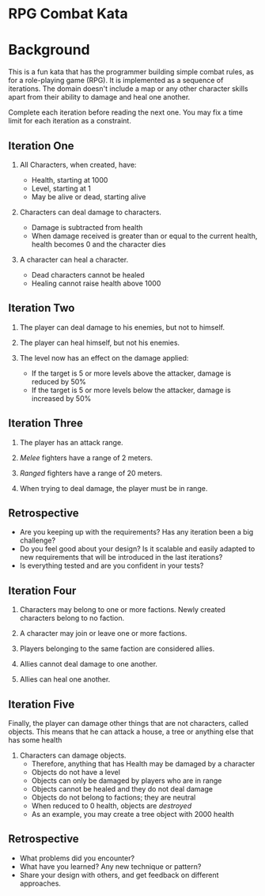 RPG Combat Kata
================

# Background #

This is a fun kata that has the programmer building simple combat rules, as for a role-playing game (RPG). It is implemented as a sequence of iterations. The domain doesn't include a map or any other character skills apart from their ability to damage and heal one another.

Complete each iteration before reading the next one. You may fix a time limit for each iteration as a constraint.

## Iteration One ##

1. All Characters, when created, have:
	- Health, starting at 1000
	- Level, starting at 1
	- May be alive or dead, starting alive

1. Characters can deal damage to characters.
	- Damage is subtracted from health
	- When damage received is greater than or equal to the current health, health becomes 0 and the character dies

1. A character can heal a character.
	- Dead characters cannot be healed
	- Healing cannot raise health above 1000

## Iteration Two ##

1. The player can deal damage to his enemies, but not to himself.

1. The player can heal himself, but not his enemies.

1. The level now has an effect on the damage applied:
	- If the target is 5 or more levels above the attacker, damage is reduced by 50%
	- If the target is 5 or more levels below the attacker, damage is increased by 50%

## Iteration Three ##

1. The player has an attack range.

1. *Melee* fighters have a range of 2 meters.

1. *Ranged* fighters have a range of 20 meters.

1. When trying to deal damage, the player must be in range.

## Retrospective ##

- Are you keeping up with the requirements? Has any iteration been a big challenge?
- Do you feel good about your design? Is it scalable and easily adapted to new requirements that will be introduced in the last iterations?
- Is everything tested and are you confident in your tests?

## Iteration Four ##

1. Characters may belong to one or more factions. Newly created characters belong to no faction.

1. A character may join or leave one or more factions.

1. Players belonging to the same faction are considered allies.

1. Allies cannot deal damage to one another.

1. Allies can heal one another.

## Iteration Five ##

Finally, the player can damage other things that are not characters, called objects. This means that he can attack a house, a tree or anything else that has some health

1. Characters can damage objects.
	- Therefore, anything that has Health may be damaged by a character
	- Objects do not have a level
	- Objects can only be damaged by players who are in range
	- Objects cannot be healed and they do not deal damage
	- Objects do not belong to factions; they are neutral
	- When reduced to 0 health, objects are *destroyed*
	- As an example, you may create a tree object with 2000 health


## Retrospective ##

- What problems did you encounter?
- What have you learned? Any new technique or pattern?
- Share your design with others, and get feedback on different approaches.
